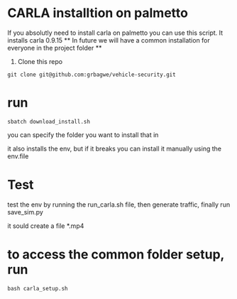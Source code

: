 # CARLA installtion on palmetto

If you absolutly need to install carla on palmetto you can use this script. It installs carla 0.9.15
** In future we will have a common installation for everyone in the project folder **

1. Clone this repo

``` 
git clone git@github.com:grbagwe/vehicle-security.git
``` 
# run 
```
sbatch download_install.sh
```

you can specify the folder you want to install that in

it also installs the env, but if it breaks you can install it manually using the env.file

# Test

test the env by running the run_carla.sh file, then generate traffic, finally run save_sim.py

it sould create a file *.mp4



# to access the common folder setup, run 
```
bash carla_setup.sh
``` 
